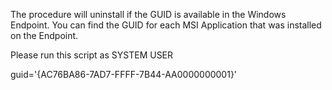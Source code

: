 The procedure will uninstall if the GUID is available in the Windows Endpoint. You can find the GUID for each MSI Application that was installed on the Endpoint.

Please run this script as SYSTEM USER

guid='{AC76BA86-7AD7-FFFF-7B44-AA0000000001}'